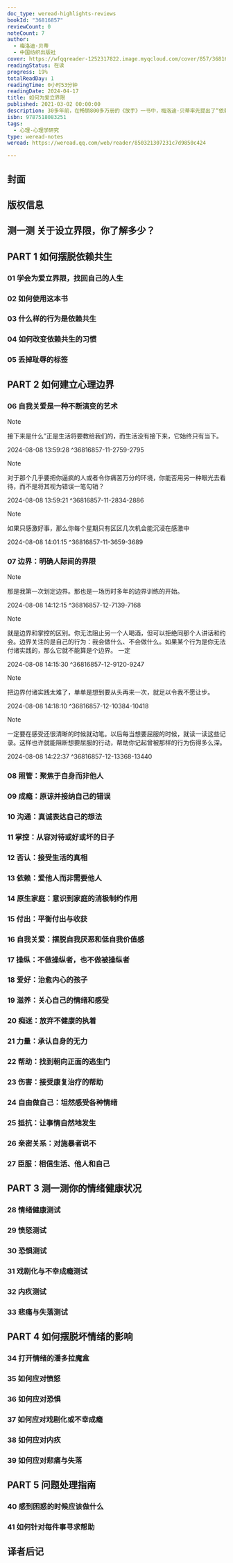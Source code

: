 ```yaml
---
doc_type: weread-highlights-reviews
bookId: "36816857"
reviewCount: 0
noteCount: 7
author:
  - 梅洛迪·贝蒂
  - 中国纺织出版社
cover: https://wfqqreader-1252317822.image.myqcloud.com/cover/857/36816857/t7_36816857.jpg
readingStatus: 在读
progress: 19%
totalReadDay: 1
readingTime: 0小时53分钟
readingDate: 2024-04-17
title: 如何为爱立界限
published: 2021-03-02 00:00:00
description: 30多年前，在畅销800多万册的《放手》一书中，梅洛迪·贝蒂率先提出了“依赖共生”一词，之后这个问题逐渐进入心理学的研究领域。所谓依赖共生，指的是依赖他人对自己的依赖。这类人通常没有自我，找不到自己存在的价值，需要在照顾他人的过程中感受自己的价值。经过30多年的研究，“依赖共生”概念提出者梅洛迪·贝蒂写出了全新的心理指南，在书中，贝蒂围绕着自己的生活与生命境遇，揭示出“依赖共生”的形成与发展。如果你或你身边的人曾为“依赖共生”“依赖成瘾”的问题所困扰，阅读本书，你将学会如何为爱立界限，帮助自己更好地爱他人、爱自己。在生活中，很多人都处在依赖共生的关系中，直至形成假性亲密关系。如将自己的生活价值和梦想投射在孩子身上的父母、对爱人百般迁就甚至百依百顺的“付出者”、对朋友的事情无比操心的善于照顾他人的人。在周围人看来，他们可能是更面面俱到的父母、二十四孝伴侣、更富有爱心和乐于助人的朋友，但实际上这只会害人害己。依赖共生者往往扮演了“殉道者”的角色，牺牲自己的幸福去满足那个“需要他”的人，但这其实既束缚了对方，也让自己无法得到真正的幸福。如何摆脱假性亲密关系，建立良性亲密关系？梅洛迪·贝蒂告诉我们，重要的就是为爱设立界限，知道与他人，包括与亲密爱人，与父母子女之间保持怎样的距离，知道什么时候说好，什么时候说不。本书就是通过科学的量表和方法，教你如何为爱建立界限，夺回自己的人生。
isbn: 9787518083251
tags:
  - 心理-心理学研究
type: weread-notes
weread: https://weread.qq.com/web/reader/850321307231c7d9850c424

---
```



## 封面

## 版权信息

## 测一测 关于设立界限，你了解多少？

## PART 1 如何摆脱依赖共生

### 01 学会为爱立界限，找回自己的人生

### 02 如何使用这本书

### 03 什么样的行为是依赖共生

### 04 如何改变依赖共生的习惯

### 05 丢掉耻辱的标签

## PART 2 如何建立心理边界

### 06 自我关爱是一种不断演变的艺术

> [!NOTE] 
> 接下来是什么”正是生活将要教给我们的，而生活没有接下来，它始终只有当下。
> 
> 2024-08-08 13:59:28 ^36816857-11-2759-2795

> [!NOTE] 
> 对于那个几乎要把你逼疯的人或者令你痛苦万分的环境，你能否用另一种眼光去看待，而不是将其视为错误一笔勾销？
> 
> 2024-08-08 13:59:21 ^36816857-11-2834-2886

> [!NOTE] 
> 如果只感激好事，那么你每个星期只有区区几次机会能沉浸在感激中
> 
> 2024-08-08 14:01:15 ^36816857-11-3659-3689

### 07 边界：明确人际间的界限

> [!NOTE] 
> 那是我第一次划定边界。那也是一场历时多年的边界训练的开始。
> 
> 2024-08-08 14:12:15 ^36816857-12-7139-7168

> [!NOTE] 
> 就是边界和掌控的区别。你无法阻止另一个人喝酒，但可以拒绝同那个人讲话和约会。边界关注的是自己的行为：我会做什么、不会做什么。如果某个行为是你无法付诸实践的，那么它就不能算是个边界。
   一定
> 
> 2024-08-08 14:15:30 ^36816857-12-9120-9247

> [!NOTE] 
> 把边界付诸实践太难了，单单是想到要从头再来一次，就足以令我不愿让步。
> 
> 2024-08-08 14:18:10 ^36816857-12-10384-10418

> [!NOTE] 
> 一定要在感受还很清晰的时候就动笔。以后每当想要屈服的时候，就读一读这些记录。这样也许就能阻断想要屈服的行动，帮助你记起曾被那样的行为伤得多么深。
> 
> 2024-08-08 14:22:37 ^36816857-12-13368-13440

### 08 照管：聚焦于自身而非他人

### 09 成瘾：原谅并接纳自己的错误

### 10 沟通：真诚表达自己的想法

### 11 掌控：从容对待或好或坏的日子

### 12 否认：接受生活的真相

### 13 依赖：爱他人而非需要他人

### 14 原生家庭：意识到家庭的消极制约作用

### 15 付出：平衡付出与收获

### 16 自我关爱：摆脱自我厌恶和低自我价值感

### 17 操纵：不做操纵者，也不做被操纵者

### 18 爱好：治愈内心的孩子

### 19 滋养：关心自己的情绪和感受

### 20 痴迷：放弃不健康的执着

### 21 力量：承认自身的无力

### 22 帮助：找到朝向正面的逃生门

### 23 伤害：接受康复治疗的帮助

### 24 自由做自己：坦然感受各种情绪

### 25 抵抗：让事情自然地发生

### 26 亲密关系：对施暴者说不

### 27 臣服：相信生活、他人和自己

## PART 3 测一测你的情绪健康状况

### 28 情绪健康测试

### 29 愤怒测试

### 30 恐惧测试

### 31 戏剧化与不幸成瘾测试

### 32 内疚测试

### 33 悲痛与失落测试

## PART 4 如何摆脱坏情绪的影响

### 34 打开情绪的潘多拉魔盒

### 35 如何应对愤怒

### 36 如何应对恐惧

### 37 如何应对戏剧化或不幸成瘾

### 38 如何应对内疚

### 39 如何应对悲痛与失落

## PART 5 问题处理指南

### 40 感到困惑的时候应该做什么

### 41 如何针对每件事寻求帮助

## 译者后记

